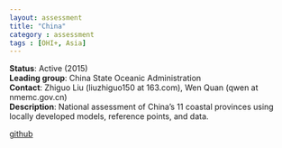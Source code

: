 ```yaml
---
layout: assessment
title: "China"
category : assessment
tags : [OHI+, Asia]
---
```


**Status**: Active (2015)  
**Leading group**: China State Oceanic Administration  
**Contact**: Zhiguo Liu (liuzhiguo150 at 163.com), Wen Quan (qwen at nmemc.gov.cn)  
**Description**: National assessment of China’s 11 coastal provinces using locally developed models, reference points, and data.

[github](https://github.com/OHI-Science/chn)


